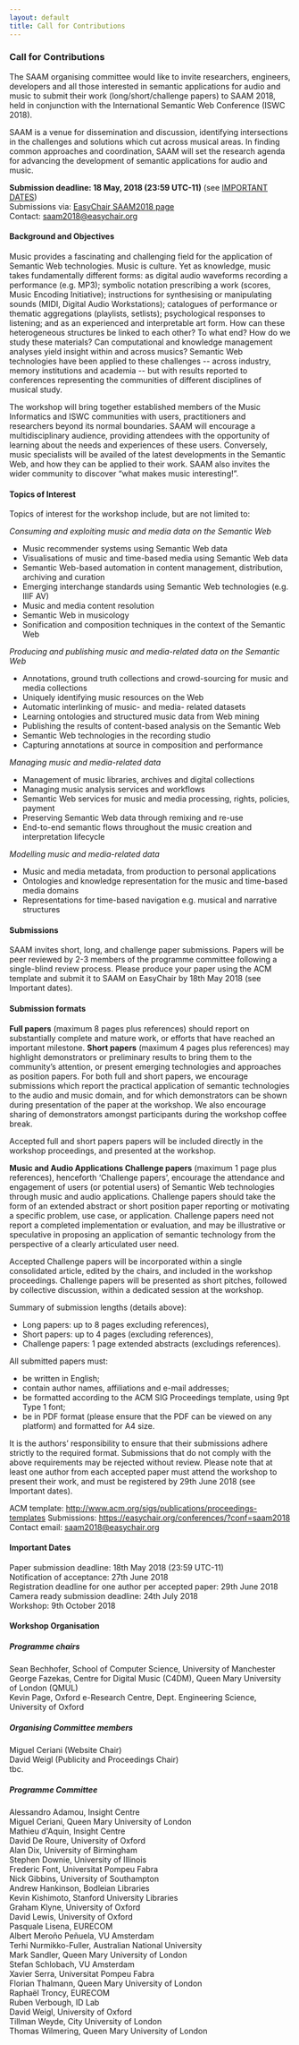 ```yaml
---
layout: default
title: Call for Contributions
---
```


### Call for Contributions

The SAAM organising committee would like to invite researchers, engineers, developers and all those interested in semantic applications for audio and music to submit their work (long/short/challenge papers) to SAAM 2018, held in conjunction with the International Semantic Web Conference (ISWC 2018).

SAAM is a venue for dissemination and discussion, identifying intersections in the challenges and solutions which cut across musical areas. In finding common approaches and coordination, SAAM will set the research agenda for advancing the development of semantic applications for audio and music.

__Submission deadline: 18 May, 2018  (23:59 UTC-11)__ (see [IMPORTANT DATES](#important-dates))  
Submissions via: [EasyChair SAAM2018 page](https://www.easychair.org/conferences/?conf=saam2018)  
Contact: [saam2018@easychair.org](mailto:saam2018@easychair.org)

#### Background and Objectives
Music provides a fascinating and challenging field for the application of Semantic Web technologies. Music is culture. Yet as knowledge, music takes fundamentally different forms: as digital audio waveforms recording a performance (e.g. MP3); symbolic notation prescribing a work (scores, Music Encoding Initiative); instructions for synthesising or manipulating sounds (MIDI, Digital Audio Workstations); catalogues of performance or thematic aggregations (playlists, setlists); psychological responses to listening; and as an experienced and interpretable art form. How can these heterogeneous structures be linked to each other? To what end? How do we study these materials? Can computational and knowledge management analyses yield insight within and across musics? Semantic Web technologies have been applied to these challenges -- across industry, memory institutions and academia -- but with results reported to conferences representing the communities of different disciplines of musical study.

The workshop will bring together established members of the Music Informatics and ISWC communities with users, practitioners and researchers beyond its normal boundaries. SAAM will encourage a multidisciplinary audience, providing attendees with the opportunity of learning about the needs and experiences of these users. Conversely, music specialists will be availed of the latest developments in the Semantic Web, and how they can be applied to their work. SAAM also invites the wider community to discover “what makes music interesting!”.


#### Topics of Interest
Topics of interest for the workshop include, but are not limited to:

_Consuming and exploiting music and media data on the Semantic Web_
- Music recommender systems using Semantic Web data
- Visualisations of music and time-based media using Semantic Web data
- Semantic Web-based automation in content management, distribution, archiving and curation
- Emerging interchange standards using Semantic Web technologies (e.g. IIIF AV)
- Music and media content resolution
- Semantic Web in musicology
- Sonification and composition techniques in the context of the Semantic Web

_Producing and publishing music and media-related data on the Semantic Web_
- Annotations, ground truth collections and crowd-sourcing for music and media collections
- Uniquely identifying music resources on the Web
- Automatic interlinking of music- and media- related datasets
- Learning ontologies and structured music data from Web mining
- Publishing the results of content-based analysis on the Semantic Web
- Semantic Web technologies in the recording studio
- Capturing annotations at source in composition and performance

_Managing music and media-related data_
- Management of music libraries, archives and digital collections
- Managing music analysis services and workflows
- Semantic Web services for music and media processing, rights, policies, payment
- Preserving Semantic Web data through remixing and re-use
- End-to-end semantic flows throughout the music creation and interpretation lifecycle

_Modelling music and media-related data_
- Music and media metadata, from production to personal applications
- Ontologies and knowledge representation for the music and time-based media domains
- Representations for time-based navigation e.g. musical and narrative structures


#### Submissions
SAAM invites short, long, and challenge paper submissions. Papers will be peer reviewed by 2-3 members of the programme committee following a single-blind review process. Please produce your paper using the ACM template and submit it to SAAM on EasyChair by 18th May 2018 (see Important dates).

#### Submission formats

__Full papers__ (maximum 8 pages plus references) should report on substantially complete and mature work, or efforts that have reached an important milestone.
__Short papers__ (maximum 4 pages plus references) may highlight demonstrators or preliminary results to bring them to the community’s attention, or present emerging technologies and approaches as position papers. For both full and short papers, we encourage submissions which report the practical application of semantic technologies to the audio and music domain, and for which demonstrators can be shown during presentation of the paper at the workshop. We also encourage sharing of demonstrators amongst participants during the workshop coffee break.

Accepted full and short papers papers will be included directly in the workshop proceedings, and presented at the workshop.

__Music and Audio Applications Challenge papers__ (maximum 1 page plus references), henceforth ‘Challenge papers’, encourage the attendance and engagement of users (or potential users) of Semantic Web technologies through music and audio applications. Challenge papers should take the form of an extended abstract or short position paper reporting or motivating a specific problem, use case, or application. Challenge papers need not report a completed implementation or evaluation, and may be illustrative or speculative in proposing an application of semantic technology from the perspective of a clearly articulated user need.

Accepted Challenge papers will be incorporated within a single consolidated article, edited by the chairs, and included in the workshop proceedings. Challenge papers will be presented as short pitches, followed by collective discussion, within a dedicated session at the workshop.

Summary of submission lengths (details above):
- Long papers: up to 8 pages excluding references),
- Short papers: up to 4 pages (excluding references),
- Challenge papers: 1 page extended abstracts (excludings references).

All submitted papers must:
- be written in English;
- contain author names, affiliations and e-mail addresses;
- be formatted according to the ACM SIG Proceedings template, using 9pt Type 1 font;
- be in PDF format (please ensure that the PDF can be viewed on any platform) and formatted for A4 size.

It is the authors’ responsibility to ensure that their submissions adhere strictly to the required format. Submissions that do not comply with the above requirements may be rejected without review. Please note that at least one author from each accepted paper must attend the workshop to present their work, and must be registered by 29th June 2018 (see Important dates).

ACM template: http://www.acm.org/sigs/publications/proceedings-templates
Submissions: https://easychair.org/conferences/?conf=saam2018
Contact email: [saam2018@easychair.org](mailto:saam2018@easychair.org)


#### Important Dates
Paper submission deadline: 18th May 2018 (23:59 UTC-11)  
Notification of acceptance: 27th June 2018  
Registration deadline for one author per accepted paper: 29th June 2018  
Camera ready submission deadline: 24th July 2018  
Workshop: 9th October 2018  


#### Workshop Organisation

##### Programme chairs
Sean Bechhofer, School of Computer Science, University of Manchester  
George Fazekas, Centre for Digital Music (C4DM), Queen Mary University of London (QMUL)  
Kevin Page, Oxford e-Research Centre, Dept. Engineering Science, University of Oxford

##### Organising Committee members
Miguel Ceriani (Website Chair)  
David Weigl (Publicity and Proceedings Chair)  
tbc.

##### Programme Committee

Alessandro Adamou, Insight Centre  
Miguel Ceriani, Queen Mary University of London  
Mathieu d'Aquin, Insight Centre  
David De Roure, University of Oxford  
Alan Dix, University of Birmingham  
Stephen Downie, University of Illinois  
Frederic Font, Universitat Pompeu Fabra  
Nick Gibbins, University of Southampton  
Andrew Hankinson, Bodleian Libraries  
Kevin Kishimoto, Stanford University Libraries  
Graham Klyne, University of Oxford  
David Lewis, University of Oxford  
Pasquale Lisena, EURECOM  
Albert Meroño Peñuela, VU Amsterdam  
Terhi Nurmikko-Fuller, Australian National University  
Mark Sandler, Queen Mary University of London  
Stefan Schlobach, VU Amsterdam  
Xavier Serra, Universitat Pompeu Fabra  
Florian Thalmann, Queen Mary University of London  
Raphaël Troncy, EURECOM  
Ruben Verbough, ID Lab  
David Weigl, University of Oxford  
Tillman Weyde, City University of London  
Thomas Wilmering, Queen Mary University of London  
